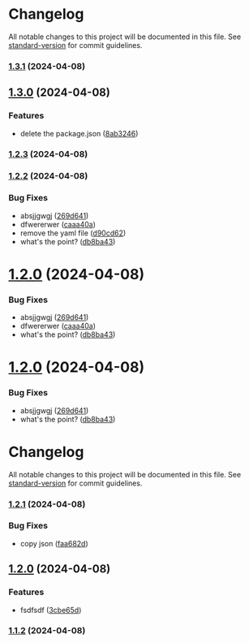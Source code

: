 # Changelog

All notable changes to this project will be documented in this file. See [standard-version](https://github.com/conventional-changelog/standard-version) for commit guidelines.

### [1.3.1](https://github.com/thornbug90/test-release/compare/v1.3.0...v1.3.1) (2024-04-08)

## [1.3.0](https://github.com/thornbug90/test-release/compare/v1.2.3...v1.3.0) (2024-04-08)


### Features

* delete the package.json ([8ab3246](https://github.com/thornbug90/test-release/commit/8ab32462ed89fced6e85011355973db0d63394af))

### [1.2.3](https://github.com/thornbug90/test-release/compare/v1.2.2...v1.2.3) (2024-04-08)

### [1.2.2](https://github.com/thornbug90/test-release/compare/v1.2.1...v1.2.2) (2024-04-08)


### Bug Fixes

* absjjgwgj ([269d641](https://github.com/thornbug90/test-release/commit/269d641a4153fb633ac2d8db9cc9c8c2ec1a9ef4))
* dfwererwer ([caaa40a](https://github.com/thornbug90/test-release/commit/caaa40abbb9ecc50a6aa277d79de015ac5c2cb6f))
* remove the yaml file ([d90cd62](https://github.com/thornbug90/test-release/commit/d90cd62593d6bef2d6d20571479e35a8bd943f6c))
* what's the point? ([db8ba43](https://github.com/thornbug90/test-release/commit/db8ba437643d542e21c75f9e4c1a16344865c219))

# [1.2.0](https://github.com/thornbug90/test-release/compare/v1.2.1...v1.2.0) (2024-04-08)


### Bug Fixes

* absjjgwgj ([269d641](https://github.com/thornbug90/test-release/commit/269d641a4153fb633ac2d8db9cc9c8c2ec1a9ef4))
* dfwererwer ([caaa40a](https://github.com/thornbug90/test-release/commit/caaa40abbb9ecc50a6aa277d79de015ac5c2cb6f))
* what's the point? ([db8ba43](https://github.com/thornbug90/test-release/commit/db8ba437643d542e21c75f9e4c1a16344865c219))



# [1.2.0](https://github.com/thornbug90/test-release/compare/v1.2.1...v1.2.0) (2024-04-08)


### Bug Fixes

* absjjgwgj ([269d641](https://github.com/thornbug90/test-release/commit/269d641a4153fb633ac2d8db9cc9c8c2ec1a9ef4))
* what's the point? ([db8ba43](https://github.com/thornbug90/test-release/commit/db8ba437643d542e21c75f9e4c1a16344865c219))



# Changelog

All notable changes to this project will be documented in this file. See [standard-version](https://github.com/conventional-changelog/standard-version) for commit guidelines.

### [1.2.1](https://github.com/thornbug90/test-release/compare/v1.2.0...v1.2.1) (2024-04-08)


### Bug Fixes

* copy json ([faa682d](https://github.com/thornbug90/test-release/commit/faa682d913348057a1e0efa2f8a473ec83a952d9))

## [1.2.0](https://github.com/thornbug90/test-release/compare/v1.1.2...v1.2.0) (2024-04-08)


### Features

* fsdfsdf ([3cbe65d](https://github.com/thornbug90/test-release/commit/3cbe65d529ad30e6564f27f22bc89a60e8ad5e2b))

### [1.1.2](https://github.com/thornbug90/test-release/compare/v1.1.1...v1.1.2) (2024-04-08)
